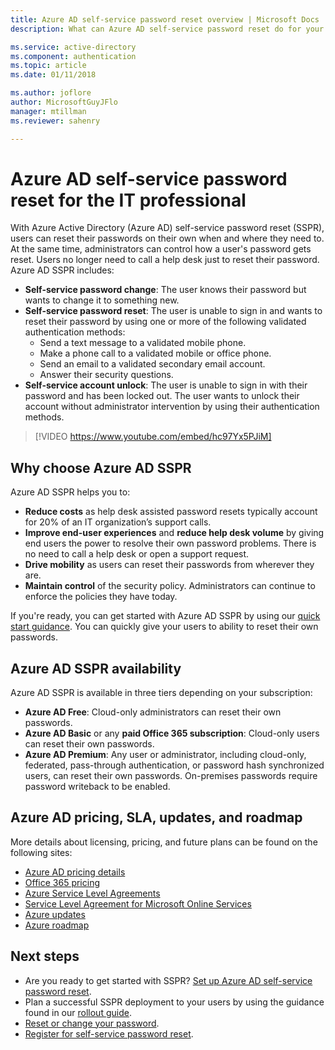 ```yaml
---
title: Azure AD self-service password reset overview | Microsoft Docs
description: What can Azure AD self-service password reset do for your organization? 

ms.service: active-directory
ms.component: authentication
ms.topic: article
ms.date: 01/11/2018

ms.author: joflore
author: MicrosoftGuyJFlo
manager: mtillman
ms.reviewer: sahenry

---
```

# Azure AD self-service password reset for the IT professional

With Azure Active Directory (Azure AD) self-service password reset (SSPR), users can reset their passwords on their own when and where they need to. At the same time, administrators can control how a user's password gets reset. Users no longer need to call a help desk just to reset their password. Azure AD SSPR includes:

* **Self-service password change**: The user knows their password but wants to change it to something new.
* **Self-service password reset**: The user is unable to sign in and wants to reset their password by using one or more of the following validated authentication methods:
   * Send a text message to a validated mobile phone.
   * Make a phone call to a validated mobile or office phone.
   * Send an email to a validated secondary email account.
   * Answer their security questions.
* **Self-service account unlock**: The user is unable to sign in with their password and has been locked out. The user wants to unlock their account without administrator intervention by using their authentication methods.

> [!VIDEO https://www.youtube.com/embed/hc97Yx5PJiM]

## Why choose Azure AD SSPR

Azure AD SSPR helps you to:

* **Reduce costs** as help desk assisted password resets typically account for 20% of an IT organization’s support calls. 
* **Improve end-user experiences** and **reduce help desk volume** by giving end users the power to resolve their own password problems. There is no need to call a help desk or open a support request.
* **Drive mobility** as users can reset their passwords from wherever they are.
* **Maintain control** of the security policy. Administrators can continue to enforce the policies they have today.

If you're ready, you can get started with Azure AD SSPR by using our [quick start guidance](quickstart-sspr.md). You can quickly give your users to ability to reset their own passwords.

## Azure AD SSPR availability

Azure AD SSPR is available in three tiers depending on your subscription:

* **Azure AD Free**: Cloud-only administrators can reset their own passwords.
* **Azure AD Basic** or any **paid Office 365 subscription**: Cloud-only users can reset their own passwords.
* **Azure AD Premium**: Any user or administrator, including cloud-only, federated, pass-through authentication, or password hash synchronized users, can reset their own passwords. On-premises passwords require password writeback to be enabled.

## Azure AD pricing, SLA, updates, and roadmap

More details about licensing, pricing, and future plans can be found on the following sites:

* [Azure AD pricing details](https://azure.microsoft.com/pricing/details/active-directory/)
* [Office 365 pricing](https://products.office.com/compare-all-microsoft-office-products?tab=2)
* [Azure Service Level Agreements](https://azure.microsoft.com/support/legal/sla/)
* [Service Level Agreement for Microsoft Online Services](http://go.microsoft.com/fwlink/?LinkID=272026&clcid=0x409)
* [Azure updates](https://azure.microsoft.com/updates/)
* [Azure roadmap](https://www.microsoft.com/cloud-platform/roadmap-recently-available)

## Next steps

* Are you ready to get started with SSPR? [Set up Azure AD self-service password reset](quickstart-sspr.md).
* Plan a successful SSPR deployment to your users by using the guidance found in our [rollout guide](howto-sspr-deployment.md).
* [Reset or change your password](../active-directory-passwords-update-your-own-password.md).
* [Register for self-service password reset](../active-directory-passwords-reset-register.md).
